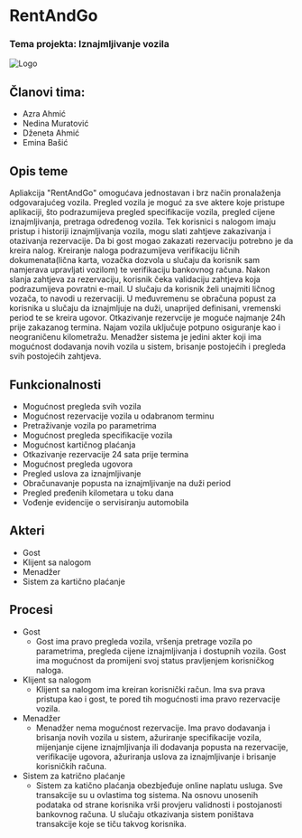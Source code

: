 # RentAndGo
### Tema projekta: Iznajmljivanje vozila
![Logo](https://user-images.githubusercontent.com/73303082/111942733-31e93900-8ad4-11eb-9b61-7da99b168842.png)
## Članovi tima: 
- Azra Ahmić
- Nedina Muratović
- Dženeta Ahmić
- Emina Bašić
## Opis teme
Apliakcija "RentAndGo" omogućava jednostavan i brz način pronalaženja odgovarajućeg vozila. Pregled vozila je moguć za sve aktere koje pristupe aplikaciji, što podrazumijeva pregled specifikacije vozila, pregled cijene iznajmljivanja, pretraga određenog vozila. Tek korisnici s nalogom imaju pristup i historiji iznajmljivanja vozila, mogu slati zahtjeve zakazivanja i otazivanja rezervacije. Da bi gost mogao zakazati rezervaciju potrebno je da kreira nalog. Kreiranje naloga podrazumijeva verifikaciju ličnih dokumenata(lična karta, vozačka dozvola u slučaju da korisnik sam namjerava upravljati vozilom) te verifikaciju bankovnog računa. Nakon slanja zahtjeva za rezervaciju, korisnik čeka validaciju zahtjeva koja podrazumijeva povratni e-mail. U slučaju da korisnik želi unajmiti ličnog vozača, to navodi u rezervaciji. U međuvremenu se obračuna popust za korisnika u slučaju da iznajmljuje na duži, unaprijed definisani, vremenski period te se kreira ugovor. Otkazivanje rezervcije je moguće najmanje 24h prije zakazanog termina. Najam vozila uključuje potpuno osiguranje kao i neograničenu kilometražu. Menadžer sistema je jedini akter koji ima mogućnost dodavanja novih vozila u sistem, brisanje postojećih i pregleda svih postojećih zahtjeva. 
## Funkcionalnosti
- Mogućnost pregleda svih vozila
- Mogućnost rezervacije vozila u odabranom terminu
- Pretraživanje vozila po parametrima
- Mogućnost pregleda specifikacije vozila
- Mogućnost kartičnog plaćanja
- Otkazivanje rezervacije 24 sata prije termina
- Mogućnost pregleda ugovora 
- Pregled uslova za iznajmljivanje
- Obračunavanje popusta na iznajmljivanje na duži period 
- Pregled pređenih kilometara u toku dana
- Vođenje evidencije o servisiranju automobila
## Akteri
- Gost
- Klijent sa nalogom
- Menadžer
- Sistem za kartično plaćanje 
## Procesi
- Gost
   - Gost ima pravo pregleda vozila, vršenja pretrage vozila po parametrima, pregleda cijene iznajmljivanja i dostupnih vozila. Gost ima mogućnost da promijeni svoj status pravljenjem korisničkog naloga.
- Klijent sa nalogom
   - Klijent sa nalogom ima kreiran korisnički račun. Ima sva prava pristupa kao i gost, te pored tih mogućnosti ima pravo rezervacije vozila.
- Menadžer
   - Menadžer nema mogućnost rezervacije. Ima pravo dodavanja i brisanja novih vozila u sistem, ažuriranje specifikacije vozila, mijenjanje cijene iznajmljivanja ili dodavanja popusta na rezervacije, verifikacije ugovora, ažuriranja uslova za iznajmljivanje i brisanje korisničkih računa.
- Sistem za katrično plaćanje 
   - Sistem za katično plaćanja obezbjeđuje online naplatu usluga. Sve transakcije su u ovlastima tog sistema. Na osnovu unosenih podataka od strane korisnika vrši provjeru validnosti i postojanosti bankovnog računa. U slučaju otkazivanja sistem poništava transakcije koje se tiču takvog korisnika.
  



